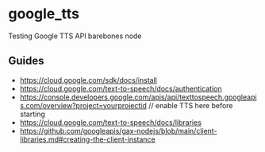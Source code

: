 # google_tts
Testing Google TTS API barebones node
## Guides

- https://cloud.google.com/sdk/docs/install
- https://cloud.google.com/text-to-speech/docs/authentication
- https://console.developers.google.com/apis/api/texttospeech.googleapis.com/overview?project=yourprojectid // enable TTS here before starting
- https://cloud.google.com/text-to-speech/docs/libraries
- https://github.com/googleapis/gax-nodejs/blob/main/client-libraries.md#creating-the-client-instance
